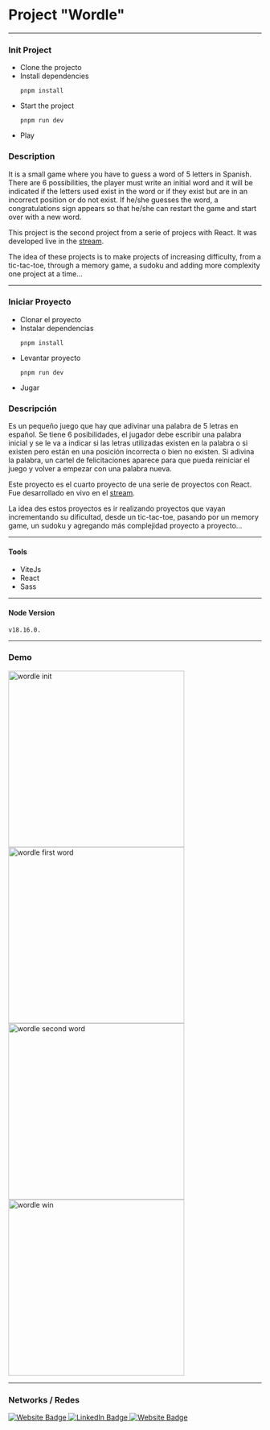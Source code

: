 # Project "Wordle"

---

### Init Project

* Clone the projecto
* Install dependencies
  ```
  pnpm install
  ```
* Start the project
  ```
  pnpm run dev
  ```
* Play

### Description

It is a small game where you have to guess a word of 5 letters in Spanish. There are 6 possibilities, the player must write an initial word and it will be indicated if the letters used exist in the word or if they exist but are in an incorrect position or do not exist. If he/she guesses the word, a congratulations sign appears so that he/she can restart the game and start over with a new word.

This project is the second project from a serie of projecs with React.
It was developed live in the [stream](https://www.twitch.tv/codigodemarras).

The idea of these projects is to make projects of increasing difficulty, from a tic-tac-toe, through a memory game, a sudoku and adding more complexity one project at a time...

---

### Iniciar Proyecto

* Clonar el proyecto
* Instalar dependencias
  ```
  pnpm install
  ```
* Levantar proyecto
  ```
  pnpm run dev
  ```
* Jugar

### Descripción

Es un pequeño juego que hay que adivinar una palabra de 5 letras en español. Se tiene 6 posibilidades, el jugador debe escribir una palabra inicial y se le va a indicar si las letras utilizadas existen en la palabra o si existen pero están en una posición incorrecta o bien no existen. Si adivina la palabra, un cartel de felicitaciones aparece para que pueda reiniciar el juego y volver a empezar con una palabra nueva.

Este proyecto es el cuarto proyecto de una serie de proyectos con React.
Fue desarrollado en vivo en el [stream](https://www.twitch.tv/codigodemarras).

La idea des estos proyectos es ir realizando proyectos que vayan incrementando su dificultad, desde un tic-tac-toe, pasando por un memory game, un sudoku y agregando más complejidad proyecto a proyecto...

---

#### Tools

- ViteJs
- React
- Sass

---

#### Node Version
```
v18.16.0.
```

---

### Demo

<div>
  <img src="https://firebasestorage.googleapis.com/v0/b/webresources-d9542.appspot.com/o/wordle-project%2Fwordle-init.png?alt=media&token=56269054-58cc-406d-9f57-17c4e6b1c5bf" width="350" title="wordle init">

  <img src="https://firebasestorage.googleapis.com/v0/b/webresources-d9542.appspot.com/o/wordle-project%2Fwordle-first-word.png?alt=media&token=fbb99b36-f743-4d5a-8217-4799525dc5aa" width="350" title="wordle first word">

  <img src="https://firebasestorage.googleapis.com/v0/b/webresources-d9542.appspot.com/o/wordle-project%2Fwordle-second-word.png?alt=media&token=da6aaf13-cef3-4093-8523-a29d5e268e6e" width="350" title="wordle second word">

  <img src="https://firebasestorage.googleapis.com/v0/b/webresources-d9542.appspot.com/o/wordle-project%2Fwordle-win.png?alt=media&token=9dabc393-798b-4594-83b0-23d1eb79e389" width="350" title="wordle win">
</div>

---

### Networks / Redes

<div id="badges">
  <a href="https://walterradduso.dev/" target="_blank">
    <img src="https://img.shields.io/badge/website-8a0606?style=for-the-badge&logo=About.me&logoColor=FFFFFF" alt="Website Badge"/>
  </a>
  <a href="https://linkedin.walterradduso.com/" target="_blank">
    <img src="https://img.shields.io/badge/LinkedIn-0077B5?style=for-the-badge&logo=linkedin&logoColor=FFFFFF" alt="LinkedIn Badge"/>
  </a>
  <a href="https://twitter.com/walterradduso" target="_blank">
    <img src="https://img.shields.io/badge/twitter-00acee?style=for-the-badge&logo=twitter&logoColor=FFFFFF" alt="Website Badge"/>
  </a>
</div>
